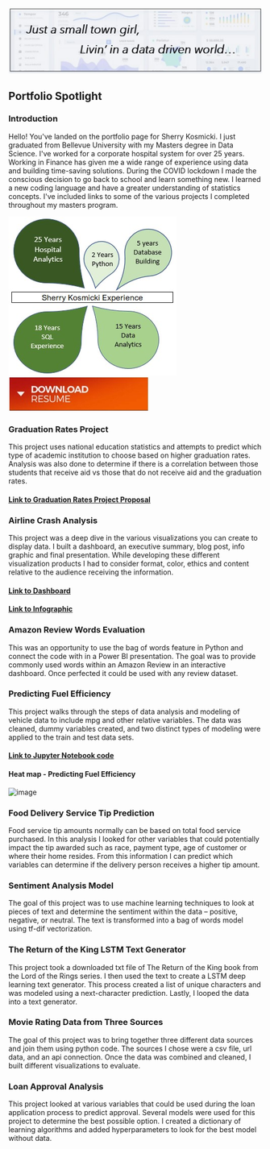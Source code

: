 <p align="center">
  <img src="smalltown.jpg" width="650" title="Small town girl">
</p>

## Portfolio Spotlight

### Introduction

Hello! You've landed on the portfolio page for Sherry Kosmicki. I just graduated from Bellevue University with my Masters degree in Data Science. I've worked for a corporate hospital system for over 25 years. Working in Finance has given me a wide range of experience using data and building time-saving solutions. During the COVID lockdown I made the conscious decision to go back to school and learn something new. I learned a new coding language and have a greater understanding of statistics concepts. I've included links to some of the various projects I completed throughout my masters program.

![Experience](experience.jpg)
[![button](downloadresume2.jpg)](https://mattermost.com)

### Graduation Rates Project

This project uses national education statistics and attempts to predict which type of academic institution to choose based on higher graduation rates. Analysis was also done to determine if there is a correlation between those students that receive aid vs those that do not receive aid and the graduation rates.
#### [Link to Graduation Rates Project Proposal](https://github.com/sherkozmo/sherkozmo.github.io/blob/Graduation-Rates/DSC680%20P1%20Milestone%201%20Proposal%20Sherry%20Kosmicki.pdf)


### Airline Crash Analysis

This project was a deep dive in the various visualizations you can create to display data. I built a dashboard, an executive summary, blog post, info graphic and final presentation. While developing these different visualization products I had to consider format, color, ethics and content relative to the audience receiving the information. 
#### [Link to Dashboard](https://github.com/sherkozmo/sherkozmo.github.io/blob/Airline-Project/Term%20Project%20Dashboard%20SKosmicki.pdf)
#### [Link to Infographic](https://github.com/sherkozmo/sherkozmo.github.io/blob/Airline-Project/Term%20Project%20Milestone%20Infographic%20SKosmicki.pdf)

### Amazon Review Words Evaluation

This was an opportunity to use the bag of words feature in Python and connect the code with in a Power BI presentation. The goal was to provide commonly used words within an Amazon Review in an interactive dashboard. Once perfected it could be used with any review dataset.


### Predicting Fuel Efficiency

This project walks through the steps of data analysis and modeling of vehicle data to include mpg and other relative variables. The data was cleaned, dummy variables created, and two distinct types of modeling were applied to the train and test data sets.
#### [Link to Jupyter Notebook code](https://github.com/sherkozmo/sherkozmo.github.io/blob/Predicting-Fuel-Efficiency/Exercise%204.2%20Predicting%20Fuel%20Efficiency%20Sherry%20Kosmicki.ipynb)
#### Heat map - Predicting Fuel Efficiency
![image](https://user-images.githubusercontent.com/70813745/236703480-7020419e-96e8-40f1-9521-1a9d93c1350a.png)


### Food Delivery Service Tip Prediction

Food service tip amounts normally can be based on total food service purchased. In this analysis I looked for other variables that could potentially impact the tip awarded such as race, payment type, age of customer or where their home resides. From this information I can predict which variables can determine if the delivery person receives a higher tip amount.


### Sentiment Analysis Model

The goal of this project was to use machine learning techniques to look at pieces of text and determine the sentiment within the data – positive, negative, or neutral. The text is transformed into a bag of words model using tf-dif vectorization.


### The Return of the King LSTM Text Generator

This project took a downloaded txt file of The Return of the King book from the Lord of the Rings series. I then used the text to create a LSTM deep learning text generator. This process created a list of unique characters and was modeled using a next-character prediction. Lastly, I looped the data into a text generator.


### Movie Rating Data from Three Sources

The goal of this project was to bring together three different data sources and join them using python code. The sources I chose were a csv file, url data, and an api connection. Once the data was combined and cleaned, I built different visualizations to evaluate.


### Loan Approval Analysis

This project looked at various variables that could be used during the loan application process to predict approval. Several models were used for this project to determine the best possible option. I created a dictionary of learning algorithms and added hyperparameters to look for the best model without data.
